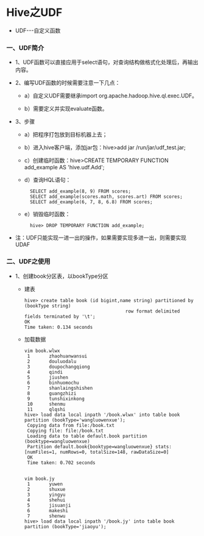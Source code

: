 # Hive之UDF

* UDF---自定义函数

### 一、UDF简介

* 1、UDF函数可以直接应用于select语句，对查询结构做格式化处理后，再输出内容。

* 2、编写UDF函数的时候需要注意一下几点：

    * a）自定义UDF需要继承import org.apache.hadoop.hive.ql.exec.UDF。

    * b）需要定义并实现evaluate函数。


* 3、步骤

    * a）把程序打包放到目标机器上去；

    * b）进入hive客户端，添加jar包：hive>add jar /run/jar/udf_test.jar;

    * c）创建临时函数：hive>CREATE TEMPORARY FUNCTION add_example AS 'hive.udf.Add';

    * d）查询HQL语句：

            SELECT add_example(8, 9) FROM scores;
            SELECT add_example(scores.math, scores.art) FROM scores;
            SELECT add_example(6, 7, 8, 6.8) FROM scores;

    * e）销毁临时函数：
    
            hive> DROP TEMPORARY FUNCTION add_example;
            
* 注：UDF只能实现一进一出的操作，如果需要实现多进一出，则需要实现UDAF


### 二、UDF之使用

* 1、创建book分区表，以bookType分区

   * 建表
   
         hive> create table book (id bigint,name string) partitioned by (bookType string) 
                                              row format delimited fields terminated by '\t';
         OK
         Time taken: 0.134 seconds

   * 加载数据
   
         vim book.wlwx
          1       zhaohuanwansui
          2       douluodalu
          3       doupochangqiong
          4       qindi
          5       jiushen
          6       binhuomochu
          7       shanlaingshishen
          8       guangzhizi
          9       tunshixinkong
          10      shenmu
          11      qlqshi
         hive> load data local inpath '/book.wlwx' into table book partition (bookType='wangluowenxue');
          Copying data from file:/book.txt
          Copying file: file:/book.txt
          Loading data to table default.book partition (booktype=wangluowenxue)
          Partition default.book{booktype=wangluowenxue} stats: [numFiles=1, numRows=0, totalSize=148, rawDataSize=0]
          OK
          Time taken: 0.702 seconds   


         vim book.jy
          1       yuwen
          2       shuxue
          3       yingyu
          4       shehui
          5       jisuanji
          6       makeshi
          7       shenwu
         hive> load data local inpath '/book.jy' into table book partition (bookType='jiaoyu');
















